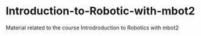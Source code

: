 # Introduction-to-Robotic-with-mbot2
Material related to the course Introdroduction to Robotics with mbot2
